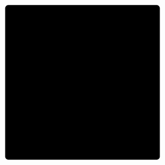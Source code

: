 <svg viewBox="0 0 10 10" xmlns="http://www.w3.org/2000/svg">
  <rect width="10" height="10">
    <animate
      attributeName="rx"
      values="0;5;0"
      dur="2s"
      repeatCount="indefinite" />
  </rect>
</svg>
  <div class="rating">
    <span id="red"></span>
    <span id="blue"></span>
    <span id="green"></span>
    <span id="yellow"></span>
  </div>


